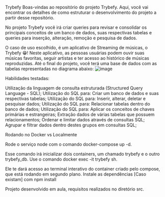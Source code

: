 Trybefy
Boas-vindas ao repositório do projeto Trybefy.
Aqui, você vai encontrar os detalhes de como estruturar o desenvolvimento do projeto a partir desse repositório.

No projeto Trybefy você irá criar queries para revisar e consolidar os principais conceitos de um banco de dados, suas respectivas tabelas e queries para inserção, alteração, remoção e pesquisa de dados.

O caso de uso escolhido, é um aplicativo de Streaming de músicas, o Trybefy 😁! Neste aplicativo, as pessoas usuárias podem ouvir suas músicas favoritas, seguir artistas e ter acesso ao histórico de músicas reproduzidas. Até o final do projeto, você terá uma base de dados com as tabelas representadas no diagrama abaixo:
![image](https://github.com/user-attachments/assets/96db7b1d-ef5a-431b-9d51-68cf3c9f101e)

Habilidades testadas:

Utilização da linguagem de consulta estruturada (Structured Query Language - SQL);
Utilização do SQL para: Criar um banco de dados e suas respectivas tabelas;
Utilização do SQL para: Inserir, alterar, deletar e pesquisar dados;
Utilização do SQL para: Relacionar tabelas dentro do banco de dados;
Utilização do SQL para: Aplicar os conceitos de chaves primárias e estrangeiras;
Extração dados de várias tabelas que possuem relacionamentos;
Ordenar e limitar dados através de consultas SQL;
Agrupar e filtrar dados dentro destes grupos em consultas SQL;

 Rodando no Docker vs Localmente

Rode o serviço node com o comando docker-compose up -d.

Esse comando irá inicializar dois containers, um chamado trybefy e o outro trybefy_db.
Use o comando docker exec -it trybefy sh.

Ele te dará acesso ao terminal interativo do container criado pelo compose, que está rodando em segundo plano.
Instale as dependências [Caso existam] com npm install

Projeto desenvolvido em aula, requisitos realizados no diretório src.
